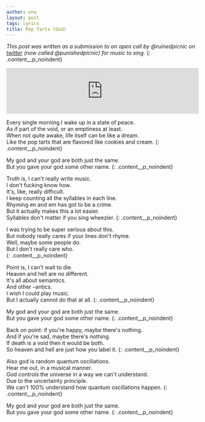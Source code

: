 ```yaml
---
author: una
layout: post
tags: lyrics
title: Pop Tarts (God)
---
```


_This post was written as a submission to an open call by @ruinedpicnic on
[twitter](https://twitter.com) (now called @punishedpicnic) for music to sing._
{: .content__p_noindent}

<iframe style="border: 0; width: 100%; height: 120px;"
src="https://bandcamp.com/EmbeddedPlayer/album=706583445/size=large/bgcol=ffffff
/linkcol=0687f5/tracklist=false/artwork=none/track=1379676702/transparent=true/"
seamless>
<a href="http://ruinedpicnic.bandcamp.com/album/ruined-picnic-and-friends">
Ruined Picnic and Friends by ruined picnic and friends</a></iframe>

Every single morning I wake up in a state of peace.<br>
As if part of the void, or an emptiness at least.<br>
When not quite awake, life itself can be like a dream.<br>
Like the pop tarts that are flavored like cookies and cream.
{: .content__p_noindent}

My god and your god are both just the same.<br>
But you gave your god some other name.
{: .content__p_noindent}

Truth is, I can't really write music.<br>
I don't fucking know how.<br>
It's, like, really difficult.<br>
I keep counting all the syllables in each line.<br>
Rhyming en and em has got to be a crime.<br>
But it actually makes this a lot easier.<br>
Syllables don't matter if you sing wheezier.
{: .content__p_noindent}

I was trying to be super serious about this.<br>
But nobody really cares if your lines don't rhyme.<br>
Well, maybe some people do.<br>
But I don't really care who.<br>
{: .content__p_noindent}

Point is, I can't wait to die.<br>
Heaven and hell are no different.<br>
It's all about semantics.<br>
And other –antics.<br>
I wish I could play music.<br>
But I actually cannot do that at all.
{: .content__p_noindent}

My god and your god are both just the same.<br>
But you gave your god some other name.
{: .content__p_noindent}

Back on point: if you're happy, maybe there's nothing.<br>
And if you're sad, maybe there's nothing.<br>
If death is a void then it would be both.<br>
So heaven and hell are just how you label it.
{: .content__p_noindent}

Also god is random quantum oscillations.<br>
Hear me out, in a musical manner.<br>
God controls the universe in a way we can't understand.<br>
Due to the uncertainty principle.<br>
We can't 100% understand how quantum oscillations happen.
{: .content__p_noindent}

My god and your god are both just the same.<br>
But you gave your god some other name.
{: .content__p_noindent}

